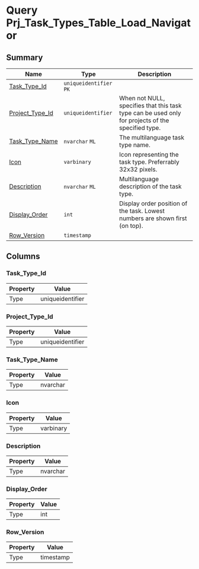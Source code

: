 # Query Prj_Task_Types_Table_Load_Navigator


## Summary

| Name | Type | Description |
| - | - | --- |
|[Task_Type_Id](#task_type_id)|`uniqueidentifier` `PK`||
|[Project_Type_Id](#project_type_id)|`uniqueidentifier` |When not NULL, specifies that this task type can be used only for projects of the specified type.|
|[Task_Type_Name](#task_type_name)|`nvarchar` `ML`|The multilanguage task type name.|
|[Icon](#icon)|`varbinary` |Icon representing the task type. Preferrably 32x32 pixels.|
|[Description](#description)|`nvarchar` `ML`|Multilanguage description of the task type.|
|[Display_Order](#display_order)|`int` |Display order position of the task. Lowest numbers are shown first (on top).|
|[Row_Version](#row_version)|`timestamp` ||

## Columns

### Task_Type_Id

| Property | Value |
| - | - |
|Type|uniqueidentifier|

### Project_Type_Id

| Property | Value |
| - | - |
|Type|uniqueidentifier|

### Task_Type_Name

| Property | Value |
| - | - |
|Type|nvarchar|

### Icon

| Property | Value |
| - | - |
|Type|varbinary|

### Description

| Property | Value |
| - | - |
|Type|nvarchar|

### Display_Order

| Property | Value |
| - | - |
|Type|int|

### Row_Version

| Property | Value |
| - | - |
|Type|timestamp|


